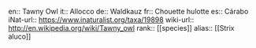en:: Tawny Owl
it:: Allocco
de:: Waldkauz
fr:: Chouette hulotte
es:: Cárabo
iNat-url:: https://www.inaturalist.org/taxa/19898
wiki-url:: http://en.wikipedia.org/wiki/Tawny_owl
rank:: [[species]]
alias:: [[Strix aluco]]